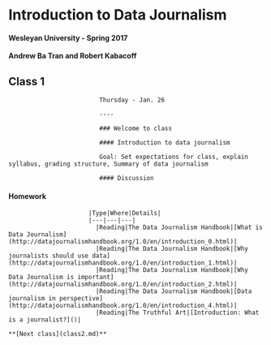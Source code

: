 # Introduction to Data Journalism
  
  #### Wesleyan University - Spring 2017
  
  **Andrew Ba Tran and Robert Kabacoff**
  
  ## Class 1
                             Thursday - Jan. 26
                             
                             ----
                             
                             ### Welcome to class
                             
                             #### Introduction to data journalism
                             
                             Goal: Set expectations for class, explain syllabus, grading structure, Summary of data journalism
                             
                             #### Discussion
                             
#### Homework
                          
                          |Type|Where|Details|
                          |---|---|---|
                            |Reading|The Data Journalism Handbook|[What is Data Journalism](http://datajournalismhandbook.org/1.0/en/introduction_0.html)|
                            |Reading|The Data Journalism Handbook|[Why journalists should use data](http://datajournalismhandbook.org/1.0/en/introduction_1.html)|
                            |Reading|The Data Journalism Handbook|[Why Data Journalism is important](http://datajournalismhandbook.org/1.0/en/introduction_2.html)|
                            |Reading|The Data Journalism Handbook|[Data journalism in perspective](http://datajournalismhandbook.org/1.0/en/introduction_4.html)|
                            |Reading|The Truthful Art|[Introduction: What is a journalist?]()|
    
    **[Next class](class2.md)**
